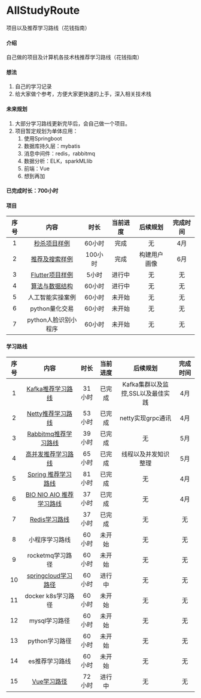 # AllStudyRoute
项目以及推荐学习路线（花钱指南）

#### 介绍
自己做的项目及计算机各技术栈推荐学习路线（花钱指南）

#### 想法
1. 自己的学习记录
2. 给大家做个参考，方便大家更快速的上手，深入相关技术栈

#### 未来规划
1. 大部分学习路线更新完毕后，会自己做一个项目。
3. 项目暂定规划为单体应用：
    1. 使用Springboot
    2. 数据库持久层：mybatis
    3. 消息中间件：redis，rabbitmq
    4. 数据分析：ELK，sparkMLlib
    5. 前端：Vue
    6. 想到再加

#### 已完成时长：700小时


#### 项目
| 序号| 内容 | 时长 |当前进度|后续规划|完成时间|
| :---: | :----: | :----: |:----: |:----: |:----: |
| 1 | [秒杀项目样例](https://github.com/NewPracticer/SpikeExample)| 60小时|完成|无|4月
| 2 | [推荐及搜索样例](https://github.com/NewPracticer/SearchRecommend)| 100小时|完成|构建用户画像|6月
| 3 | [Flutter项目样例](https://github.com/NewPracticer/FlutterProjectAndRoute)| 5小时|进行中|无|无
| 4 | [算法与数据结构](https://github.com/NewPracticer/DataStructure)| 60小时|进行中|无|无
| 5 | 人工智能实操案例| 60小时|未开始|无|无
| 6 | python量化交易| 60小时|未开始|无|无
| 7 | python人脸识别小程序| 60小时|未开始|无|无

#### 学习路线 
| 序号| 内容 | 时长 |当前进度|后续规划|完成时间|
| :---: | :----: | :----: |:----: |:----: |:----: |
| 1 | [Kafka推荐学习路线](https://github.com/NewPracticer/KafkaStudyRoute) | 31小时 |已完成 |Kafka集群以及监控,SSL以及最佳实践|4月
| 2 | [Netty推荐学习路线](https://github.com/NewPracticer/netty)| 53小时|已完成|netty实现grpc通讯|4月
| 3 | [Rabbitmq推荐学习路线](https://github.com/NewPracticer/RabbbitStudy)| 39小时|已完成|无|5月
| 4 | [高并发推荐学习路线](https://github.com/NewPracticer/HighConcurrency)| 65小时|已完成|线程以及并发知识整理|5月
| 5 | [Spring 推荐学习路线](https://github.com/NewPracticer/SpringStudyRote)| 81小时|已完成|无|4月
| 6 | [BIO NIO AIO 推荐学习路线](https://github.com/NewPracticer/BIONIOAIO)| 37小时|已完成|无|4月
| 7 | [Redis学习路线](https://github.com/NewPracticer/RedisRoute)| 37小时|已完成|无|无
| 8 | 小程序学习路线| 60小时|未开始|无|无
| 9 | rocketmq学习路径| 60小时|未开始|无|无
| 10 | [springcloud学习路径](https://github.com/NewPracticer/SpringCloudRoute)| 60小时|进行中|无|无
| 11 | docker k8s学习路径| 60小时|未开始|无|无
| 12 | mysql学习路径| 60小时|未开始|无|无
| 13 | python学习路径| 60小时|未开始|无|无
| 14 | es推荐学习路线| 60小时|未开始|无|无
| 15 | [Vue学习路径](https://github.com/NewPracticer/VueProjectAndRoute)| 72小时|进行中|无|无


